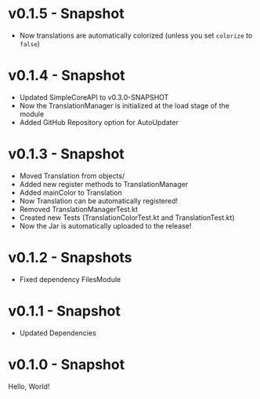 # v0.1.5 - Snapshot
* Now translations are automatically colorized (unless you set `colorize` to `false`)

# v0.1.4 - Snapshot
* Updated SimpleCoreAPI to v0.3.0-SNAPSHOT
* Now the TranslationManager is initialized at the load stage of the 
module
* Added GitHub Repository option for AutoUpdater

# v0.1.3 - Snapshot
* Moved Translation from objects/
* Added new register methods to TranslationManager
* Added mainColor to Translation
* Now Translation can be automatically registered!
* Removed TranslationManagerTest.kt
* Created new Tests (TranslationColorTest.kt and TranslationTest.kt)
* Now the Jar is automatically uploaded to the release!

# v0.1.2 - Snapshots
* Fixed dependency FilesModule

# v0.1.1 - Snapshot
* Updated Dependencies

# v0.1.0 - Snapshot
Hello, World!
